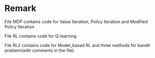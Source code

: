 # Remark
File MDP contains code for Value Iteration, Policy Iteration and Modified Policy Iteration

File RL contains code for Q-learning

File RL2 contains code for Model_based RL and three methods for bandit problem(with comments in the file)

